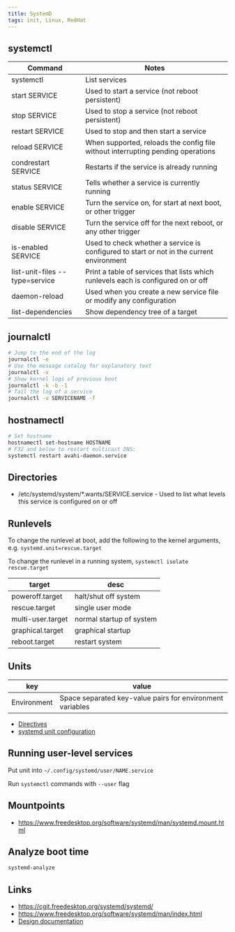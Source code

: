 ```yaml
---
title: SystemD
tags: init, Linux, RedHat
---
```


## systemctl

Command                        | Notes
---                            | ---
systemctl                      | List services
start SERVICE                  | Used to start a service (not reboot persistent)
stop SERVICE                   | Used to stop a service (not reboot persistent)
restart SERVICE                | Used to stop and then start a service
reload SERVICE                 | When supported, reloads the config file without interrupting pending operations
condrestart SERVICE            | Restarts if the service is already running
status SERVICE                 | Tells whether a service is currently running
enable SERVICE                 | Turn the service on, for start at next boot, or other trigger
disable SERVICE                | Turn the service off for the next reboot, or any other trigger
is-enabled SERVICE             | Used to check whether a service is configured to start or not in the current environment
list-unit-files --type=service | Print a table of services that lists which runlevels each is configured on or off
daemon-reload                  | Used when you create a new service file or modify any configuration
list-dependencies              | Show dependency tree of a target

## journalctl

```bash
# Jump to the end of the log
journalctl -e
# Use the message catalog for explanatory text
journalctl -x
# Show kernel logs of previous boot
journalctl -k -b -1
# Tail the log of a service
journalctl -u SERVICENAME -f
```

## hostnamectl

```bash
# Set hostname
hostnamectl set-hostname HOSTNAME
# F32 and below to restart multicast DNS:
systemctl restart avahi-daemon.service
```

## Directories

- /etc/systemd/system/\*.wants/SERVICE.service - Used to list what levels this
  service is configured on or off

## Runlevels

To change the runlevel at boot, add the following to the kernel arguments, e.g.
`systemd.unit=rescue.target`

To change the runlevel in a running system, `systemctl isolate rescue.target`

target            | desc
---               | ---
poweroff.target   | halt/shut off system
rescue.target     | single user mode
multi-user.target | normal startup of system
graphical.target  | graphical startup
reboot.target     | restart system

## Units

key         | value
---         | ---
Environment | Space separated key-value pairs for environment variables

- [Directives](https://www.freedesktop.org/software/systemd/man/systemd.directives.html)
- [systemd unit configuration](https://www.freedesktop.org/software/systemd/man/systemd.unit.html)

## Running user-level services

Put unit into `~/.config/systemd/user/NAME.service`

Run `systemctl` commands with `--user` flag

## Mountpoints

- <https://www.freedesktop.org/software/systemd/man/systemd.mount.html>

## Analyze boot time

```bash
systemd-analyze
```

## Links

- <https://cgit.freedesktop.org/systemd/systemd/>
- <https://www.freedesktop.org/software/systemd/man/index.html>
- [Design documentation](http://0pointer.de/blog/projects/systemd.html)


